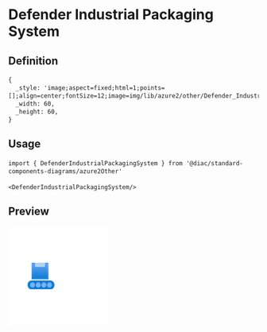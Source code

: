 # Defender Industrial Packaging System

## Definition

```
{
  _style: 'image;aspect=fixed;html=1;points=[];align=center;fontSize=12;image=img/lib/azure2/other/Defender_Industrial_Packaging_System.svg;strokeColor=none;',
  _width: 60,
  _height: 60,
}
```

## Usage

```
import { DefenderIndustrialPackagingSystem } from '@diac/standard-components-diagrams/azure2Other'

<DefenderIndustrialPackagingSystem/>
```

## Preview

<img src="./defender-industrial-packaging-system.png" width="200"/>
